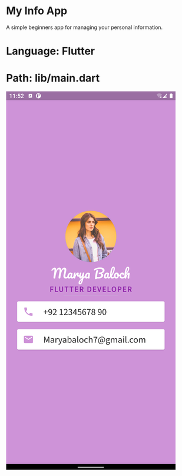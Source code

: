 # My Info App

A simple beginners app for managing your personal information.

# Language: Flutter
# Path: lib/main.dart
![](images/Screenshot_1659768724.png)